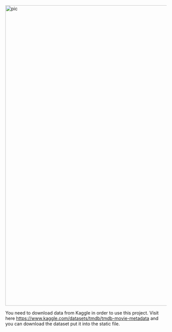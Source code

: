 <img width="938" alt="pic" src="https://github.com/amancd/movie_recommendation_django/assets/116139327/c96bb273-1029-4514-8d56-116f1e83f3e2">


You need to download data from Kaggle in order to use this project. Visit here   https://www.kaggle.com/datasets/tmdb/tmdb-movie-metadata and you can download the dataset put it into the static file.
